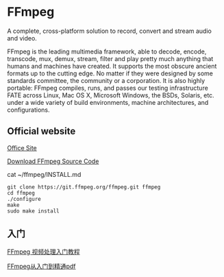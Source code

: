 # FFmpeg

A complete, cross-platform solution to record, convert and stream audio and video.

FFmpeg is the leading multimedia framework, able to decode, encode, transcode, mux, demux, stream, filter and play pretty much anything that humans and machines have created. It supports the most obscure ancient formats up to the cutting edge. No matter if they were designed by some standards committee, the community or a corporation. It is also highly portable: FFmpeg compiles, runs, and passes our testing infrastructure FATE across Linux, Mac OS X, Microsoft Windows, the BSDs, Solaris, etc. under a wide variety of build environments, machine architectures, and configurations.

## Official website

[Office Site](https://www.ffmpeg.org)

[Download FFmpeg Source Code](https://www.ffmpeg.org/download.html#get-sources)

  cat ~/ffmpeg/INSTALL.md
  
    git clone https://git.ffmpeg.org/ffmpeg.git ffmpeg
    cd ffmpeg
    ./configure
    make
    sudo make install


## 入门

[FFmpeg 视频处理入门教程](https://www.ruanyifeng.com/blog/2020/01/ffmpeg.html)

[FFmpeg从入门到精通pdf](https://1lib.us/book/5370278/7fe44b)
